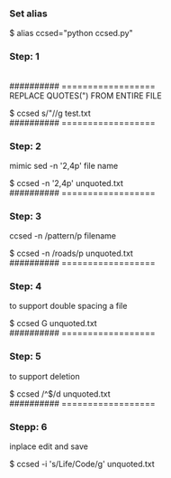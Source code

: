 ### Set alias

$ alias ccsed="python ccsed.py"

### Step: 1
<br>########## ================== <br>
REPLACE QUOTES(") FROM ENTIRE FILE

$ ccsed s/\"//g test.txt
<br>########## ================== <br>
### Step: 2
mimic sed -n '2,4p' file name

$ ccsed -n '2,4p' unquoted.txt
<br>########## ================== <br>
### Step: 3
ccsed -n /pattern/p filename

$ ccsed -n /roads/p unquoted.txt
<br>########## ================== <br>

### Step: 4
to support double spacing a file

$ ccsed G unquoted.txt
<br>########## ================== <br>
### Step: 5
to support deletion

$ ccsed /^$/d unquoted.txt
<br>########## ================== <br>

### Stepp: 6
inplace edit and save

$ ccsed -i 's/Life/Code/g' unquoted.txt 

